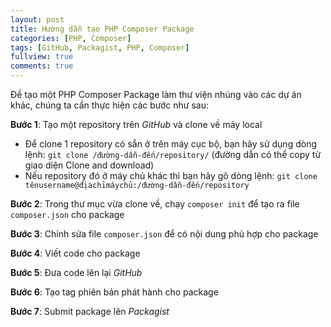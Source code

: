 ```yaml
---
layout: post
title: Hướng dẫn tạo PHP Composer Package
categories: [PHP, Composer]
tags: [GitHub, Packagist, PHP, Composer]
fullview: true
comments: true
---
```


Đề tạo một PHP Composer Package làm thư viện nhúng vào các dự án khác, chúng ta cần thực hiện các bước như sau:

**Bước 1**: Tạo một repository trên *GitHub* và clone về máy local


- Để clone 1 repository có sẵn ở trên máy cục bộ, bạn hãy sử dụng dòng lệnh: `git clone /đường-dẫn-đến/repository/` (đường dẫn có thể copy từ giao diện Clone and download)
- Nếu repository đó ở máy chủ khác thì bạn hãy gõ dòng lệnh: `git clone tênusername@địachỉmáychủ:/đường-dẫn-đến/repository`


**Bước 2**: Trong thư mục vừa clone về, chạy `composer init` để tạo ra file `composer.json` cho package

**Bước 3**: Chỉnh sửa file `composer.json` để có nội dung phù hợp cho package

**Bước 4**: Viết code cho package

**Bước 5**: Đưa code lên lại *GitHub*

**Bước 6**: Tạo tag phiên bản phát hành cho package

**Bước 7**: Submit package lên *Packagist*
